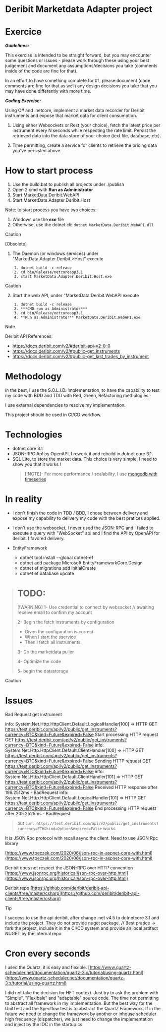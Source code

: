 # Deribit Marketdata Adapter project

# Exercice
 
***Guidelines:***

This exercise is intended to be straight forward, but you may encounter some questions or issues - please work through these using your best judgement and document any assumptions/decisions you take (comments inside of the code are fine for that).

In an effort to have something complete for #1, please document (code comments are fine for that as well) any design decisions you take that you may have done differently with more time.

***Coding Exercise:***

Using C# and .netcore, implement a market data recorder for Deribit instruments and expose that market data for client consumption.

1. Using either Websockets or Rest (your choice), fetch the latest price per instrument every N seconds while respecting the rate limit. Persist the retrieved data into the data store of your choice (text file, database, etc).

2. Time permitting, create a service for clients to retrieve the pricing data you've persisted above.

# How to start process

1. Use the build.bat to publish all projects under ./publish
1. Open 2 cmd with **Run as Administrator**
1. Start MarketData.Deribit.WebAPI
1. Start MarketData.Adapter.Deribit.Host

Note: to start process you have two choices:
1. Windows use the ***exe*** file
1. Otherwise, use the dotnet cli: `dotnet MarketData.Deribit.WebAPI.dll`

> [!CAUTION]
> [Obsolete]
>1. The Daemon (or windows services) under "MarketData.Adapter.Deribit.>Host" execute 
```dos
    1. dotnet build -c release 
    2. cd bin/Release/netcoreapp3.1
    3. start MarketData.Adapter.Deribit.Host.exe
```
> [!CAUTION]
>2. Start the web API, under "MarketData.Deribit.WebAPI execute 

```dos
    1. dotnet build -c release
    2. ***CMD run as Administrator***
    3. cd bin/Release/netcoreapp3.1
    4. **Run as Administrator** MarketData.Deribit.WebAPI.exe
```

> [!NOTE]
> Deribit API References:
>
>- https://docs.deribit.com/v2/#deribit-api-v2-0-0
>- https://docs.deribit.com/v2/#public-get_instruments
>- https://docs.deribit.com/v2/#public-get_last_trades_by_instrument


# Methodology
 
In the best, I use the S.O.L.I.D. implementation, to have the capability to test my code with BDD and TDD with Red, Green, Refactoring methologies.

I use external dependencies to resolve my implementation.

This project should be used in CI/CD workflow. 

# Technologies

- dotnet core 3.1 
- JSON-RPC ApI by OpenAPI, I rework it and rebuild in dotnet core 3.1. 
- SQL Lite, to store the market data. This choice is very simple, I need to show you that it works !
    > [!NOTE]- For more performance / scalability, I use [mongodb with timeseries](https://www.mongodb.com/blog/post/schema-design-for-time-series-data-in-mongodb#:~:text=%20Schema%20Design%20for%20Time%20Series%20Data%20in,series%20data%20in%20a%20database%3F%20In...%20More%20) 

# In reality
- I don't finish the code in TDD / BDD, I chose between delivery and expose my capability to delivery my code with the best pratices applied.
- I don't use the websocket, I never used the JSON-RPC and I failed to execute a query with "WebSocket" api and I find the API by OpenAPI for deribit. I favored delivery.

- EntityFramework
    - dotnet tool install --global dotnet-ef
    - dotnet add package Microsoft.EntityFrameworkCore.Design
    - dotnet ef migrations add InitialCreate
    - dotnet ef database update

> # TODO:
> [!WARNING]
>1- Use credential to connect by websocket // awaiting receive email to confirm my account
>
>2- Begin the fetch instruments by configuration
>
>    - Given the configuration is correct
>    - When I start the sservice
>    - Then I fetch all instruments
>
>3- Do the marketdata puller
>
>4- Optimize the code
>
>5- begin the datastorage

> [!CAUTION]
># Issues 
> Bad Request get instrument
>
>info: System.Net.Http.HttpClient.Default.LogicalHandler[100]
>      => HTTP GET https://test.deribit.com/api/v2/public/get_instruments?currency=BTC&kind=Future&expired=False
>      Start processing HTTP request GET https://test.deribit.com/api/v2/public/get_instruments?currency=BTC&kind=Future&expired=False
>info: System.Net.Http.HttpClient.Default.ClientHandler[100]
>      => HTTP GET https://test.deribit.com/api/v2/public/get_instruments?currency=BTC&kind=Future&expired=False
>      Sending HTTP request GET https://test.deribit.com/api/v2/public/get_instruments?currency=BTC&kind=Future&expired=False
>info: System.Net.Http.HttpClient.Default.ClientHandler[101]
>      => HTTP GET https://test.deribit.com/api/v2/public/get_instruments?currency=BTC&kind=Future&expired=False
>      Received HTTP response after 196.2512ms - BadRequest
>info: System.Net.Http.HttpClient.Default.LogicalHandler[101]
>      => HTTP GET https://test.deribit.com/api/v2/public/get_instruments?currency=BTC&kind=Future&expired=False
>      End processing HTTP request after 205.2525ms - BadRequest

>but `curl https://test.deribit.com/api/v2/public/get_instruments?currency=ETH&kind=Option&expired=False` works

It is JSON Rpc protocol with recall async the client. Need to use JSON Rpc library

[https://www.tpeczek.com/2020/06/json-rpc-in-aspnet-core-with.html](https://www.tpeczek.com/2020/06/json-rpc-in-aspnet-core-with.html)

Deribit does not respect the JSON-RPC over HTTP convention
[https://www.jsonrpc.org/historical/json-rpc-over-http.html](https://www.jsonrpc.org/historical/json-rpc-over-http.html)

Deribit repo
[https://github.com/deribit/deribit-api-clients/tree/master/csharp](https://github.com/deribit/deribit-api-clients/tree/master/csharp)
> [!TIP]
> I success to use the api deribit, after change .net v4.5 to dotnetcore 3.1 and include the project.
> They do not provide nuget package.
> // Best pratice -> fork the project, include it in the CI/CD system and provide an local artifact NUGET by the internal repo 

# Cron every seconds
I used the Quartz, it is easy and flexible.
[https://www.quartz-scheduler.net/documentation/quartz-3.x/tutorial/using-quartz.html](https://www.quartz-scheduler.net/documentation/quartz-3.x/tutorial/using-quartz.html)

I did not take the decision for HFT context. Just try to ask the problem with "Simple", "Flexibale" and "adaptable" source code.
The time not permitting to abstract all framework in my implementation. But the best way for the UnitTest and the Specflow test is to abstract the QuartZ Framework. 
If in the future we need to change the framework by another or inhouse scheduler high frequency (dispatcher), we just need to change the implementation and inject by the IOC in the startup.cs 